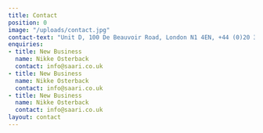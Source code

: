 ```yaml
---
title: Contact
position: 0
image: "/uploads/contact.jpg"
contact-text: "Unit D, 100 De Beauvoir Road, London N1 4EN, +44 (0)20 3868 6443 hello@saari.io"
enquiries:
- title: New Business
  name: Nikke Osterback
  contact: info@saari.co.uk
- title: New Business
  name: Nikke Osterback
  contact: info@saari.co.uk
- title: New Business
  name: Nikke Osterback
  contact: info@saari.co.uk
layout: contact
---
```


